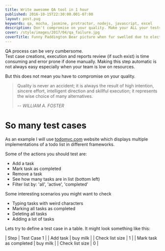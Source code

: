 ```yaml
---
title: Write awesome QA tool in 1 hour
published: 2016-10-15T22:30:00.001-07:00
layout: post.pug
keywords: qa, mocha, jasmine, protractor, nodejs, javascript, excel
description: Don't compromise on your quality. Make your ALL your tests reusable and data driven with this simple idea
cover: /style/images/2017/04/qa_failure.jpg
coverTitle: Funny Paddington Bear picture when fur swelled due to electricity
---
```


QA process can be very cumbersome.   
Test case creations, execution and reports review (if such exist) is time consuming and error prone if done manually.
Making this step automatic is not always easy especially when your team is low on resources.

But this does not mean you have to compromise on your quality.

> Quality is never an accident; it is always the result of high intention, sincere effort, intelligent direction and skillful execution; it represents the wise choice of many alternatives.
>
> -- <cite>WILLIAM A. FOSTER</cite>



# So many test cases

As an example I will use [todomvc.com](http://todomvc.com/examples/angularjs/#/) website which displays multiple implementations of a todo list in different frameworks.

Some of the actions you should test are:

 - Add a task
 - Mark task as completed
 - Remove a task
 - See how many tasks are in list (bottom left)
 - Filter list by: 'all', 'active', 'completed'

 Some interesting scenarios you might want to check

  - Typing tasks with weird characters
  - Marking all tasks as completed
  - Deleting all tasks
  - Adding a lot of tasks

Lets try to define a test case in a table. It might look something like this:

| Step | Test Case 1 |
| Add task | buy milk |
| Check list size | 1 |
| Mark task as completed | buy milk |
| Check list size | 0 |
